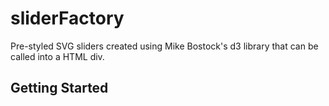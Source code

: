 # sliderFactory

Pre-styled SVG sliders created using Mike Bostock's d3 library that can be called into a HTML div.

## Getting Started


